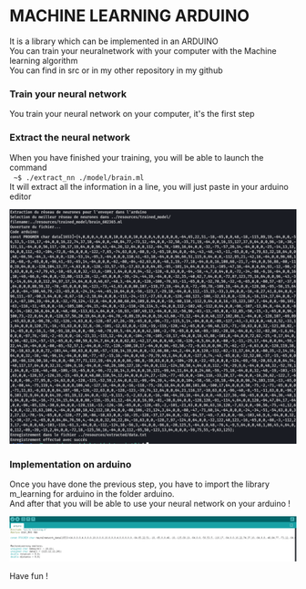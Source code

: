 <h1>MACHINE LEARNING ARDUINO</h1>

It is a library which can be implemented in an ARDUINO<br />
You can train your neuralnetwork with your computer with the Machine learning algorithm<br />
You can find in src or in my other repository in my github<br />
<h3>Train your neural network</h3>

You train your neural network on your computer, it's the first step<br/>


<h3>Extract the neural network</h3>

When you have finished your training, you will be able to launch the command<br/>
<code> ~$ ./extract_nn ./model/brain.ml</code><br/>
It will extract all the information in a line, you will just paste in your arduino editor<br />

![My Image](documentation/1.png)


<h3>Implementation on arduino</h3>

Once you have done the previous step, you have to import the library m_learning for arduino in the folder arduino.<br/>
And after that you will be able to use your neural network on your arduino !

![My Image](documentation/2.png)

Have fun !